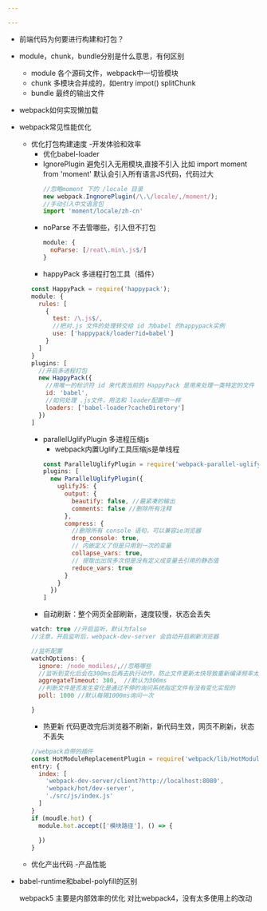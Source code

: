 ```yaml
---

---
```


- 前端代码为何要进行构建和打包？

- module，chunk，bundle分别是什么意思，有何区别
  - module 各个源码文件，webpack中一切皆模块
  - chunk 多模块合并成的，如entry impot() splitChunk
  - bundle 最终的输出文件

- webpack如何实现懒加载

- webpack常见性能优化
  - 优化打包构建速度 -开发体验和效率
    - 优化babel-loader
    - IgnorePlugin  避免引入无用模块,直接不引入
        比如 import moment from 'moment'
        默认会引入所有语言JS代码，代码过大
        ```js
        //忽略moment 下的 /locale 目录
        new webpack.IngnorePlugin(/\.\/locale/,/moment/);
        //手动引入中文语言包
        import 'moment/locale/zh-cn'
        ```
    - noParse   不去管哪些，引入但不打包
      ```js
      module: {
        noParse: [/reat\.min\.js$/]
      }
      ```
    - happyPack 多进程打包工具（插件）
    ```js
    const HappyPack = require('happypack');
    module: {
      rules: [
        {
          test: /\.js$/,
          //把对.js 文件的处理转交给 id 为babel 的happypack实例
          use: ['happypack/loader?id=babel']
        }
      ]
    }
    plugins: [
      //开启多进程打包
      new HappyPack({
        //用唯一的标识符 id 来代表当前的 HappyPack 是用来处理一类特定的文件
        id: 'babel',
        //如何处理 .js文件，用法和 loader配置中一样
        loaders: ['babel-loader?cacheDiretory']
      })
    ]
    ```
    - parallelUglifyPlugin  多进程压缩js
      - webpack内置Uglify工具压缩js是单线程
      ```js
      const ParallelUglifyPlugin = require('webpack-parallel-uglify-plugin');
      plugins: [
        new ParallelUglifyPlugin({
          uglifyJS: {
            output: {
              beautify: false, //最紧凑的输出
              comments: false //删除所有注释
            },
            compress: {
              //删除所有 console 语句，可以兼容ie浏览器
              drop_console: true,
              // 内嵌定义了但是只用到一次的变量
              collapse_vars: true,
              // 提取出出现多次但是没有定义成变量去引用的静态值
              reduce_vars: true
            }
          }
        })
      ]
      ```
    - 自动刷新：整个网页全部刷新，速度较慢，状态会丢失
    ```js
    watch: true //开启监听，默认为false
    //注意，开启监听后，webpack-dev-server 会自动开启刷新浏览器
    
    //监听配置
    watchOptions: {
      ignore: /node_modiles/,//忽略哪些
      //监听到变化后会在300ms后再去执行动作，防止文件更新太快导致重新编译频率太高
      aggregateTimeout: 300,  //默认为300ms
      //判断文件是否发生变化是通过不停的询问系统指定文件有没有变化实现的
      poll: 1000 //默认每隔1000ms询问一次

    }
    ```
    - 热更新  代码更改完后浏览器不刷新，新代码生效，网页不刷新，状态不丢失
    ```js
    //webpack自带的插件
    const HotModuleReplacementPlugin = require('webpack/lib/HotModuleReplacementPlugin');
    entry: {
      index: [
        'webpack-dev-server/client?http://localhost:8080',
        'webpack/hot/dev-server',
        './src/js/index.js'
      ]
    }
    if (moudle.hot) {
      module.hot.accept(['模块路径'], () => {
        
      })
    }
    ```
  - 优化产出代码 -产品性能

- babel-runtime和babel-polyfill的区别

    webpack5 主要是内部效率的优化
    对比webpack4，没有太多使用上的改动